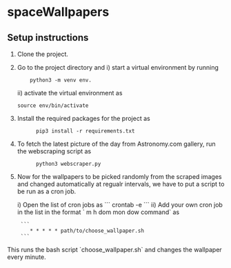 # spaceWallpapers

## Setup instructions

1. Clone the project.
2. Go to the project directory and 
    i) start a virtual environment by running 
    ```
        python3 -m venv env.
    ```
    ii) activate the virtual environment as 
    ```
    source env/bin/activate
    ```
    
3. Install the required packages for the project as 
     ```
           pip3 install -r requirements.txt
     ```
4. To fetch the latest picture of the day from Astronomy.com gallery, run the webscraping script as 
      ```
            python3 webscraper.py
      ```
 5. Now for the wallpapers to be picked randomly from the scraped images and changed automatically at regualr intervals, we have to put a script to be run as a cron job.
 <ul>
   i) Open the list of cron jobs as 
    ```
        crontab -e
    ```
    ii) Add your own cron job in the list in the format ` m h  dom mon dow   command` as 

     ```
        * * * * * path/to/choose_wallpaper.sh
     ```
  </ul>
   This runs the bash script `choose_wallpaper.sh` and changes the wallpaper every minute.

